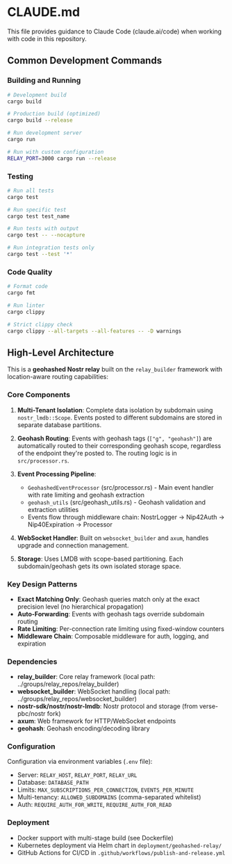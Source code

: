 # CLAUDE.md

This file provides guidance to Claude Code (claude.ai/code) when working with code in this repository.

## Common Development Commands

### Building and Running
```bash
# Development build
cargo build

# Production build (optimized)
cargo build --release

# Run development server
cargo run

# Run with custom configuration
RELAY_PORT=3000 cargo run --release
```

### Testing
```bash
# Run all tests
cargo test

# Run specific test
cargo test test_name

# Run tests with output
cargo test -- --nocapture

# Run integration tests only
cargo test --test '*'
```

### Code Quality
```bash
# Format code
cargo fmt

# Run linter
cargo clippy

# Strict clippy check
cargo clippy --all-targets --all-features -- -D warnings
```

## High-Level Architecture

This is a **geohashed Nostr relay** built on the `relay_builder` framework with location-aware routing capabilities:

### Core Components

1. **Multi-Tenant Isolation**: Complete data isolation by subdomain using `nostr_lmdb::Scope`. Events posted to different subdomains are stored in separate database partitions.

2. **Geohash Routing**: Events with geohash tags (`["g", "geohash"]`) are automatically routed to their corresponding geohash scope, regardless of the endpoint they're posted to. The routing logic is in `src/processor.rs`.

3. **Event Processing Pipeline**:
   - `GeohashedEventProcessor` (src/processor.rs) - Main event handler with rate limiting and geohash extraction
   - `geohash_utils` (src/geohash_utils.rs) - Geohash validation and extraction utilities
   - Events flow through middleware chain: NostrLogger → Nip42Auth → Nip40Expiration → Processor

4. **WebSocket Handler**: Built on `websocket_builder` and `axum`, handles upgrade and connection management.

5. **Storage**: Uses LMDB with scope-based partitioning. Each subdomain/geohash gets its own isolated storage space.

### Key Design Patterns

- **Exact Matching Only**: Geohash queries match only at the exact precision level (no hierarchical propagation)
- **Auto-Forwarding**: Events with geohash tags override subdomain routing
- **Rate Limiting**: Per-connection rate limiting using fixed-window counters
- **Middleware Chain**: Composable middleware for auth, logging, and expiration

### Dependencies

- **relay_builder**: Core relay framework (local path: ../groups/relay_repos/relay_builder)
- **websocket_builder**: WebSocket handling (local path: ../groups/relay_repos/websocket_builder)
- **nostr-sdk/nostr/nostr-lmdb**: Nostr protocol and storage (from verse-pbc/nostr fork)
- **axum**: Web framework for HTTP/WebSocket endpoints
- **geohash**: Geohash encoding/decoding library

### Configuration

Configuration via environment variables (`.env` file):
- Server: `RELAY_HOST`, `RELAY_PORT`, `RELAY_URL`
- Database: `DATABASE_PATH`
- Limits: `MAX_SUBSCRIPTIONS_PER_CONNECTION`, `EVENTS_PER_MINUTE`
- Multi-tenancy: `ALLOWED_SUBDOMAINS` (comma-separated whitelist)
- Auth: `REQUIRE_AUTH_FOR_WRITE`, `REQUIRE_AUTH_FOR_READ`

### Deployment

- Docker support with multi-stage build (see Dockerfile)
- Kubernetes deployment via Helm chart in `deployment/geohashed-relay/`
- GitHub Actions for CI/CD in `.github/workflows/publish-and-release.yml`